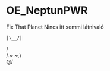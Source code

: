 # OE_NeptunPWR
Fix That Planet
Nincs itt semmi látnivaló

    |\__/|
   /     \
  /_.~ ~,_\  
     \@/
